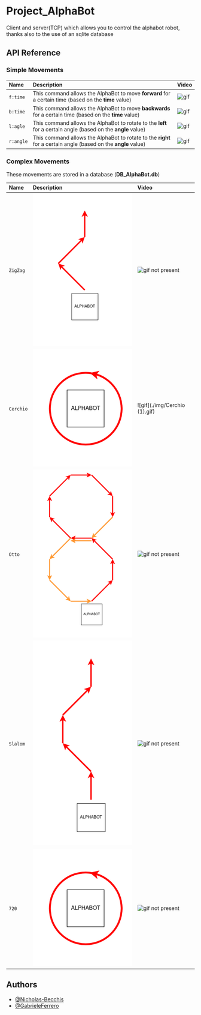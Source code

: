 # Project_AlphaBot
Client and server(TCP)  which allows you to control the alphabot robot, thanks also to the use of an sqlite database

## API Reference

### Simple Movements

| Name      | Description                        | Video |
| :-------- | :--------------------------------- | :------------------------- |
| `f:time`  | This command allows the AlphaBot to move **forward** for a certain time (based on the **time** value)          | ![gif](./img/fAlphaBot2.gif)|
| `b:time`  | This command allows the AlphaBot to move **backwards** for a certain time (based on the **time** value)        | ![gif](./img/bAlphaBot.gif)|
| `l:agle`  | This command allows the AlphaBot to rotate to the **left** for a certain angle (based on the **angle** value)  | ![gif](./img/lAlphaBot2.gif)|
| `r:angle` | This command allows the AlphaBot to rotate to the **right** for a certain angle (based on the **angle** value) | ![gif](./img/rAlphaBot2.gif)|

### Complex Movements

These movements are stored in a database (**DB_AlphaBot.db**)

| Name        | Description                         | Video|
| :---------- | :---------------------------------- | :-------------------------------- |
| `ZigZag`    | ![ZiZag image](./img/ZigZag.png)    | ![gif not present](./img/ZigZag.gif) |
| `Cerchio`   | ![Cerchio image](./img/Cerchio.png) | ![gif](./img/Cerchio (1).gif) |
| `Otto`      | ![Otto image](./img/Otto.png)       | ![gif not present](./img/Otto.gif) |
| `Slalom`    | ![Slalom image](./img/Slalom.png)   | ![gif not present](./img/Slalom.gif) |
| `720`       | ![720 image](./img/Cerchio.png)     | ![gif not present](./img/720.gif) |


## Authors

- [@Nicholas-Becchis](https://github.com/Nicholas-Becchis)
- [@GabrieleFerrero](https://github.com/GabrieleFerrero)

  
